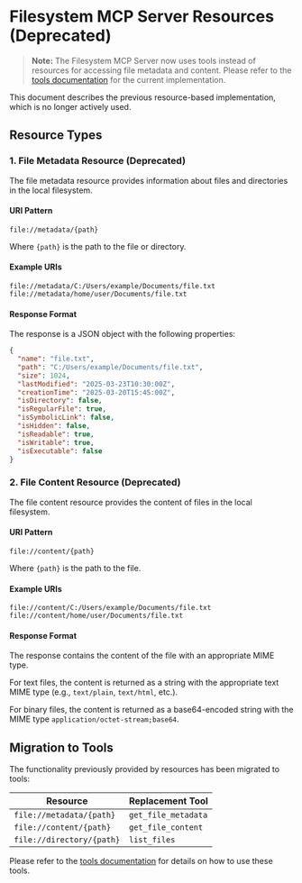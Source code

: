 # Filesystem MCP Server Resources (Deprecated)

> **Note:** The Filesystem MCP Server now uses tools instead of resources for accessing file metadata and content. Please refer to the [tools documentation](tools.md) for the current implementation.

This document describes the previous resource-based implementation, which is no longer actively used.

## Resource Types

### 1. File Metadata Resource (Deprecated)

The file metadata resource provides information about files and directories in the local filesystem.

#### URI Pattern

```
file://metadata/{path}
```

Where `{path}` is the path to the file or directory.

#### Example URIs

```
file://metadata/C:/Users/example/Documents/file.txt
file://metadata/home/user/Documents/file.txt
```

#### Response Format

The response is a JSON object with the following properties:

```json
{
  "name": "file.txt",
  "path": "C:/Users/example/Documents/file.txt",
  "size": 1024,
  "lastModified": "2025-03-23T10:30:00Z",
  "creationTime": "2025-03-20T15:45:00Z",
  "isDirectory": false,
  "isRegularFile": true,
  "isSymbolicLink": false,
  "isHidden": false,
  "isReadable": true,
  "isWritable": true,
  "isExecutable": false
}
```

### 2. File Content Resource (Deprecated)

The file content resource provides the content of files in the local filesystem.

#### URI Pattern

```
file://content/{path}
```

Where `{path}` is the path to the file.

#### Example URIs

```
file://content/C:/Users/example/Documents/file.txt
file://content/home/user/Documents/file.txt
```

#### Response Format

The response contains the content of the file with an appropriate MIME type.

For text files, the content is returned as a string with the appropriate text MIME type (e.g., `text/plain`, `text/html`, etc.).

For binary files, the content is returned as a base64-encoded string with the MIME type `application/octet-stream;base64`.

## Migration to Tools

The functionality previously provided by resources has been migrated to tools:

| Resource | Replacement Tool |
|----------|------------------|
| `file://metadata/{path}` | `get_file_metadata` |
| `file://content/{path}` | `get_file_content` |
| `file://directory/{path}` | `list_files` |

Please refer to the [tools documentation](tools.md) for details on how to use these tools.
